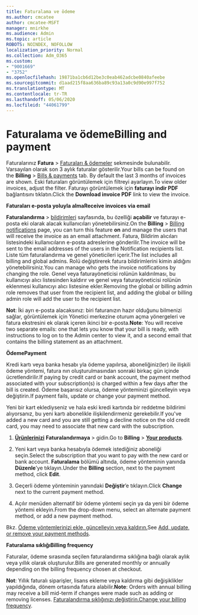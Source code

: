 ```yaml
---
title: Faturalama ve ödeme
ms.author: cmcatee
author: cmcatee-MSFT
manager: mnirkhe
ms.audience: Admin
ms.topic: article
ROBOTS: NOINDEX, NOFOLLOW
localization_priority: Normal
ms.collection: Adm_O365
ms.custom:
- "9001669"
- "3752"
ms.openlocfilehash: 19871ba1cb6d12be3c0eab462adcbe0840afeebe
ms.sourcegitcommit: d1aad215f8aa636ba89c93a13a0c9d90e997f752
ms.translationtype: MT
ms.contentlocale: tr-TR
ms.lasthandoff: 05/06/2020
ms.locfileid: "44061799"
---
```

# <a name="billing-and-payment"></a><span data-ttu-id="95bb7-102">Faturalama ve ödeme</span><span class="sxs-lookup"><span data-stu-id="95bb7-102">Billing and payment</span></span>

<span data-ttu-id="95bb7-103">Faturalarınız **Fatura** > [Faturaları & ödemeler](https://go.microsoft.com/fwlink/p/?linkid=848039) sekmesinde bulunabilir.  Varsayılan olarak son 3 aylık faturalar gösterilir.</span><span class="sxs-lookup"><span data-stu-id="95bb7-103">Your bills can be found on the **Billing** > [Bills & payments](https://go.microsoft.com/fwlink/p/?linkid=848039) tab.  By default the last 3 months of invoices are shown.</span></span>  <span data-ttu-id="95bb7-104">Eski faturaları görüntülemek için filtreyi ayarlayın.</span><span class="sxs-lookup"><span data-stu-id="95bb7-104">To view older invoices, adjust the filter.</span></span>  <span data-ttu-id="95bb7-105">Faturayı görüntülemek için **faturayı indir PDF** bağlantısını tıklatın.</span><span class="sxs-lookup"><span data-stu-id="95bb7-105">Click the **Download invoice PDF** link to view the invoice.</span></span>

<span data-ttu-id="95bb7-106">**Faturaları e-posta yoluyla alma**</span><span class="sxs-lookup"><span data-stu-id="95bb7-106">**Receive invoices via email**</span></span>

<span data-ttu-id="95bb7-107">**Faturalandırma** > [bildirimleri](https://go.microsoft.com/fwlink/p/?linkid=853212) sayfasında, bu özelliği **açabilir** ve faturayı e-posta eki olarak alacak kullanıcıları yönetebilirsiniz.</span><span class="sxs-lookup"><span data-stu-id="95bb7-107">On the **Billing** > [Billing notifications](https://go.microsoft.com/fwlink/p/?linkid=853212) page, you can turn this feature **on** and manage the users that will receive the invoice as an email attachment.</span></span> <span data-ttu-id="95bb7-108">Fatura, Bildirim alıcıları listesindeki kullanıcıların e-posta adreslerine gönderilir.</span><span class="sxs-lookup"><span data-stu-id="95bb7-108">The invoice will be sent to the email addresses of the users in the Notification recipients list.</span></span> <span data-ttu-id="95bb7-109">Liste tüm faturalandırma ve genel yöneticileri içerir.</span><span class="sxs-lookup"><span data-stu-id="95bb7-109">The list includes all billing and global admins.</span></span>  <span data-ttu-id="95bb7-110">Rolü değiştirerek fatura bildirimlerini kimin aldığını yönetebilirsiniz.</span><span class="sxs-lookup"><span data-stu-id="95bb7-110">You can manage who gets the invoice notifications by changing the role.</span></span>  <span data-ttu-id="95bb7-111">Genel veya faturayöneticisi rolünün kaldırılması, bu kullanıcıyı alıcı listesinden kaldırır ve genel veya faturayöneticisi rolünün eklenmesi kullanıcıyı alıcı listesine ekler.</span><span class="sxs-lookup"><span data-stu-id="95bb7-111">Removing the global or billing admin role removes that user from the recipient list, and adding the global or billing admin role will add the user to the recipient list.</span></span>

<span data-ttu-id="95bb7-112">**Not**: İki ayrı e-posta alacaksınız: biri faturanızın hazır olduğunu bilmenizi sağlar, görüntülemek için Yönetici merkezine oturum açma yönergeleri ve fatura ekstresini ek olarak içeren ikinci bir e-posta.</span><span class="sxs-lookup"><span data-stu-id="95bb7-112">**Note**: You will receive two separate emails: one that lets you know that your bill is ready, with instructions to log on to the Admin center to view it, and a second email that contains the billing statement as an attachment.</span></span>

<span data-ttu-id="95bb7-113">**Ödeme**</span><span class="sxs-lookup"><span data-stu-id="95bb7-113">**Payment**</span></span>

<span data-ttu-id="95bb7-114">Kredi kartı veya banka hesabı yla ödeme yapılırsa, aboneliğiniz(ler) ile ilişkili ödeme yöntemi, fatura nın oluşturulmasından sonraki birkaç gün içinde ücretlendirilir.</span><span class="sxs-lookup"><span data-stu-id="95bb7-114">If paying by credit card or bank account, the payment method associated with your subscription(s) is charged within a few days after the bill is created.</span></span>  <span data-ttu-id="95bb7-115">Ödeme başarısız olursa, ödeme yönteminizi güncelleyin veya değiştirin.</span><span class="sxs-lookup"><span data-stu-id="95bb7-115">If payment fails, update or change your payment method.</span></span> 

<span data-ttu-id="95bb7-116">Yeni bir kart eklediyseniz ve hala eski kredi kartında bir reddetme bildirimi alıyorsanız, bu yeni kartı abonelikle ilişkilendirmeniz gerekebilir.</span><span class="sxs-lookup"><span data-stu-id="95bb7-116">If you've added a new card and you are still getting a decline notice on the old credit card, you may need to associate that new card with the subscription.</span></span>

1. <span data-ttu-id="95bb7-117">**[Ürünlerinizi](https://go.microsoft.com/fwlink/p/?linkid=842054)** **Faturalandırmaya** > gidin.</span><span class="sxs-lookup"><span data-stu-id="95bb7-117">Go to **Billing** > **[Your products](https://go.microsoft.com/fwlink/p/?linkid=842054)**.</span></span>

2. <span data-ttu-id="95bb7-118">Yeni kart veya banka hesabıyla ödemek istediğiniz aboneliği seçin.</span><span class="sxs-lookup"><span data-stu-id="95bb7-118">Select the subscription that you want to pay with the new card or bank account.</span></span> <span data-ttu-id="95bb7-119">**Faturalama** bölümü altında, ödeme yönteminin yanında **Düzenle**’ye tıklayın.</span><span class="sxs-lookup"><span data-stu-id="95bb7-119">Under the **Billing** section, next to the payment method, click **Edit**.</span></span>

3. <span data-ttu-id="95bb7-120">Geçerli ödeme yönteminin yanındaki **Değiştir**’e tıklayın.</span><span class="sxs-lookup"><span data-stu-id="95bb7-120">Click **Change** next to the current payment method.</span></span>

4. <span data-ttu-id="95bb7-121">Açılır menüden alternatif bir ödeme yöntemi seçin ya da yeni bir ödeme yöntemi ekleyin.</span><span class="sxs-lookup"><span data-stu-id="95bb7-121">From the drop-down menu, select an alternate payment method, or add a new payment method.</span></span>

<span data-ttu-id="95bb7-122">Bkz. [Ödeme yöntemlerinizi ekle, güncelleyin veya kaldırın.](https://go.microsoft.com/fwlink/?linkid=2118133)</span><span class="sxs-lookup"><span data-stu-id="95bb7-122">See [Add, update, or remove your payment methods](https://go.microsoft.com/fwlink/?linkid=2118133).</span></span>

<span data-ttu-id="95bb7-123">**Faturalama sıklığı**</span><span class="sxs-lookup"><span data-stu-id="95bb7-123">**Billing frequency**</span></span>

<span data-ttu-id="95bb7-124">Faturalar, ödeme sırasında seçilen faturalandırma sıklığına bağlı olarak aylık veya yıllık olarak oluşturulur.</span><span class="sxs-lookup"><span data-stu-id="95bb7-124">Bills are generated monthly or annually depending on the billing frequency chosen at checkout.</span></span>  

<span data-ttu-id="95bb7-125">**Not**: Yıllık faturalı siparişler, lisans ekleme veya kaldırma gibi değişiklikler yapıldığında, dönem ortasında fatura alabilir.</span><span class="sxs-lookup"><span data-stu-id="95bb7-125">**Note**: Orders with annual billing may receive a bill mid-term if changes were made such as adding or removing licenses.</span></span>  <span data-ttu-id="95bb7-126">[Faturalandırma sıklığınızı değiştirin.](https://go.microsoft.com/fwlink/?linkid=2119148)</span><span class="sxs-lookup"><span data-stu-id="95bb7-126">[Change your billing frequency](https://go.microsoft.com/fwlink/?linkid=2119148).</span></span>
